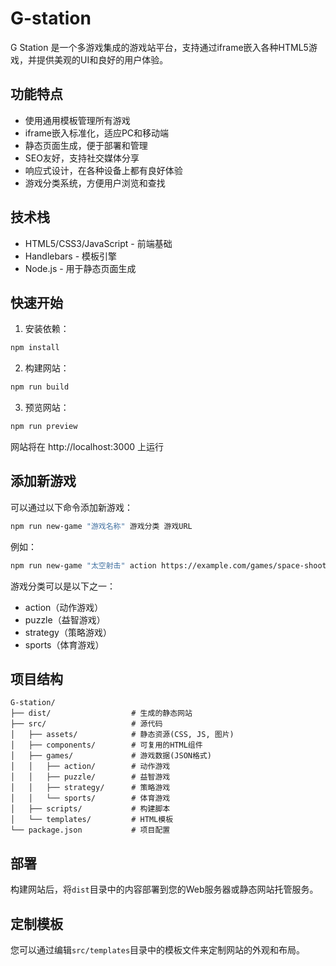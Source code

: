 # G-station

G Station 是一个多游戏集成的游戏站平台，支持通过iframe嵌入各种HTML5游戏，并提供美观的UI和良好的用户体验。

## 功能特点

- 使用通用模板管理所有游戏
- iframe嵌入标准化，适应PC和移动端
- 静态页面生成，便于部署和管理
- SEO友好，支持社交媒体分享
- 响应式设计，在各种设备上都有良好体验
- 游戏分类系统，方便用户浏览和查找

## 技术栈

- HTML5/CSS3/JavaScript - 前端基础
- Handlebars - 模板引擎
- Node.js - 用于静态页面生成

## 快速开始

1. 安装依赖：

```bash
npm install
```

2. 构建网站：

```bash
npm run build
```

3. 预览网站：

```bash
npm run preview
```

网站将在 http://localhost:3000 上运行

## 添加新游戏

可以通过以下命令添加新游戏：

```bash
npm run new-game "游戏名称" 游戏分类 游戏URL
```

例如：

```bash
npm run new-game "太空射击" action https://example.com/games/space-shooter
```

游戏分类可以是以下之一：
- action（动作游戏）
- puzzle（益智游戏）
- strategy（策略游戏）
- sports（体育游戏）

## 项目结构

```
G-station/
├── dist/                  # 生成的静态网站
├── src/                   # 源代码
│   ├── assets/            # 静态资源(CSS, JS, 图片)
│   ├── components/        # 可复用的HTML组件
│   ├── games/             # 游戏数据(JSON格式)
│   │   ├── action/        # 动作游戏
│   │   ├── puzzle/        # 益智游戏
│   │   ├── strategy/      # 策略游戏
│   │   └── sports/        # 体育游戏
│   ├── scripts/           # 构建脚本
│   └── templates/         # HTML模板
└── package.json           # 项目配置
```

## 部署

构建网站后，将`dist`目录中的内容部署到您的Web服务器或静态网站托管服务。

## 定制模板

您可以通过编辑`src/templates`目录中的模板文件来定制网站的外观和布局。
